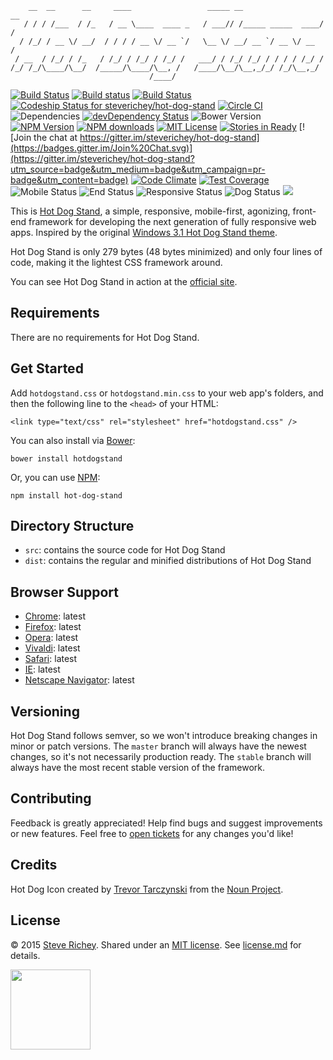 ````
    __  __      __     ____                 _____ __                  __
   / / / /___  / /_   / __ \____  ____ _   / ___// /_____ _____  ____/ /
  / /_/ / __ \/ __/  / / / / __ \/ __ `/   \__ \/ __/ __ `/ __ \/ __  / 
 / __  / /_/ / /_   / /_/ / /_/ / /_/ /   ___/ / /_/ /_/ / / / / /_/ /  
/_/ /_/\____/\__/  /_____/\____/\__, /   /____/\__/\__,_/_/ /_/\__,_/   
                               /____/                                   
````
[![Build Status](https://travis-ci.org/steverichey/hot-dog-stand.svg?branch=master)](https://travis-ci.org/steverichey/hot-dog-stand) [![Build status](https://ci.appveyor.com/api/projects/status/wit89vnr17aau5a0?svg=true)](https://ci.appveyor.com/project/SteveRichey/hot-dog-stand) [![Build Status](https://semaphoreci.com/api/v1/projects/258e6e7f-3f82-48fc-9bcf-61a880d1be97/382735/badge.svg)](https://semaphoreci.com/srichey/hot-dog-stand) [![Codeship Status for steverichey/hot-dog-stand](https://codeship.com/projects/20511290-b567-0132-3815-66d552f9886b/status?branch=master)](https://codeship.com/projects/70761) [![Circle CI](https://circleci.com/gh/steverichey/hot-dog-stand.svg?style=svg)](https://circleci.com/gh/steverichey/hot-dog-stand) ![Dependencies](https://david-dm.org/steverichey/hot-dog-stand.svg) [![devDependency Status](https://david-dm.org/steverichey/hot-dog-stand/dev-status.svg)](https://david-dm.org/steverichey/hot-dog-stand#info=devDependencies) ![Bower Version](https://img.shields.io/bower/v/hotdogstand.svg?style=flat) [![NPM Version](https://img.shields.io/npm/v/hot-dog-stand.svg?style=flat)](https://www.npmjs.com/package/hot-dog-stand) [![NPM downloads](http://img.shields.io/npm/dm/hot-dog-stand.svg?style=flat)](https://www.npmjs.com/package/hot-dog-stand) [![MIT License](http://img.shields.io/badge/license-MIT-blue.svg?style=flat)](./license.md) [![Stories in Ready](https://badge.waffle.io/steverichey/hot-dog-stand.png?label=ready&title=Ready)](https://waffle.io/steverichey/hot-dog-stand) [![Join the chat at https://gitter.im/steverichey/hot-dog-stand](https://badges.gitter.im/Join%20Chat.svg)](https://gitter.im/steverichey/hot-dog-stand?utm_source=badge&utm_medium=badge&utm_campaign=pr-badge&utm_content=badge) [![Code Climate](https://codeclimate.com/github/steverichey/hot-dog-stand/badges/gpa.svg)](https://codeclimate.com/github/steverichey/hot-dog-stand) [![Test Coverage](https://codeclimate.com/github/steverichey/hot-dog-stand/badges/coverage.svg)](https://codeclimate.com/github/steverichey/hot-dog-stand)
![Mobile Status](https://img.shields.io/badge/mobile-first-yellow.svg?style=flat) ![End Status](https://img.shields.io/badge/front-end-red.svg?style=flat) ![Responsive Status](https://img.shields.io/badge/responsive-100%-yellow.svg?style=flat) ![Dog Status](https://img.shields.io/badge/hot-dog-red.svg?style=flat)
[![](https://nodei.co/npm/hot-dog-stand.png?downloads=true&downloadRank=true&stars=true)](https://www.npmjs.com/package/hot-dog-stand)

This is [Hot Dog Stand](https://github.com/steverichey/hot-dog-stand), a simple, responsive, mobile-first, agonizing, front-end framework for developing the next generation of fully responsive web apps. Inspired by the original [Windows 3.1 Hot Dog Stand theme](http://blog.codinghorror.com/a-tribute-to-the-windows-31-hot-dog-stand-color-scheme/).

Hot Dog Stand is only 279 bytes (48 bytes minimized) and only four lines of code, making it the lightest CSS framework around.

You can see Hot Dog Stand in action at the [official site](http://steverichey.github.io/hot-dog-stand/).

## Requirements

There are no requirements for Hot Dog Stand.

## Get Started

Add `hotdogstand.css` or `hotdogstand.min.css` to your web app's folders, and then the following line to the `<head>` of your HTML:

````
<link type="text/css" rel="stylesheet" href="hotdogstand.css" />
````
You can also install via [Bower](http://bower.io/):
````
bower install hotdogstand
````
Or, you can use [NPM](https://www.npmjs.com/package/hot-dog-stand):
````
npm install hot-dog-stand
````

## Directory Structure

* `src`: contains the source code for Hot Dog Stand
* `dist`: contains the regular and minified distributions of Hot Dog Stand

## Browser Support

* [Chrome](http://www.google.com/chrome/): latest
* [Firefox](https://www.mozilla.org/en-US/firefox/new/): latest
* [Opera](http://www.opera.com/): latest
* [Vivaldi](https://vivaldi.com/): latest
* [Safari](https://www.apple.com/safari/): latest
* [IE](http://windows.microsoft.com/en-us/internet-explorer/download-ie): latest
* [Netscape Navigator](): latest

## Versioning

Hot Dog Stand follows semver, so we won't introduce breaking changes in minor or patch versions. The `master` branch will always have the newest changes, so it's not necessarily production ready. The `stable` branch will always have the most recent stable version of the framework.

## Contributing

Feedback is greatly appreciated! Help find bugs and suggest improvements or new features. Feel free to [open tickets](https://github.com/steverichey/hot-dog-stand/issues) for any changes you'd like!

## Credits

Hot Dog Icon created by [Trevor Tarczynski](http://thenounproject.com/joylucktrevor/) from the [Noun Project](http://thenounproject.com/).

## License

&copy; 2015 [Steve Richey](https://github.com/steverichey). Shared under an [MIT license](https://tldrlegal.com/license/mit-license). See [license.md](./license.md) for details.

<img src="https://cdn.rawgit.com/steverichey/hot-dog-stand/master/icon.svg" style="width: 128px; height: 128px"/>
